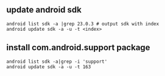 
## update android sdk
```
android list sdk -a |grep 23.0.3 # output sdk with index
android update sdk -a -u -t <index>
```

## install com.android.support package
```
android list sdk -a|grep -i 'support'
android update sdk -a -u -t 163
```

